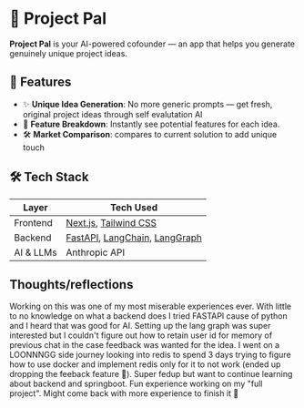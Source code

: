 # 🚀 Project Pal

**Project Pal** is your AI-powered cofounder — an app that helps you generate genuinely unique project ideas. 

## 🧠 Features

- ✨ **Unique Idea Generation**: No more generic prompts — get fresh, original project ideas through self evalutation AI
- 🧩 **Feature Breakdown**: Instantly see potential features for each idea.
- 🛠️ **Market Comparison**: compares to current solution to add unique touch


## 🛠 Tech Stack

| Layer        | Tech Used                                                   |
|--------------|-------------------------------------------------------------|
| Frontend     | [Next.js](https://nextjs.org/), [Tailwind CSS](https://tailwindcss.com/) |
| Backend      | [FastAPI](https://fastapi.tiangolo.com/), [LangChain](https://www.langchain.com/), [LangGraph](https://www.langgraph.dev/) |
| AI & LLMs    | Anthropic API                                                 |

## Thoughts/reflections
Working on this was one of my most miserable experiences ever. With little to no knowledge on what a backend does I tried FASTAPI cause of python and I heard that was good for AI. Setting up the lang graph was super interested but I couldn't figure out how to retain user id for memory of previous chat in the case feedback was wanted for the idea. I went on a LOONNNGG side journey looking into redis to spend 3 days trying to figure how to use docker and implement redis only for it to not work (ended up dropping the feeback feature 🫠). Super fedup but want to continue learning about backend and springboot. Fun experience working on my "full project". 
Might come back with more experience to finish it 🫡

